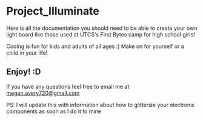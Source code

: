 # Project_Illuminate

Here is all the documentation you should need to be able to create your own light board like those used at UTCS's First Bytes camp for high school girls!

Coding is fun for kids and adults of all ages :) Make on for yourself or a child in your life!

## Enjoy! :D

If you have any questions feel free to email me at megan.avery720@gmail.com

PS: I will update this with information about how to glitterize your electronic components as soon as I do it to mine
